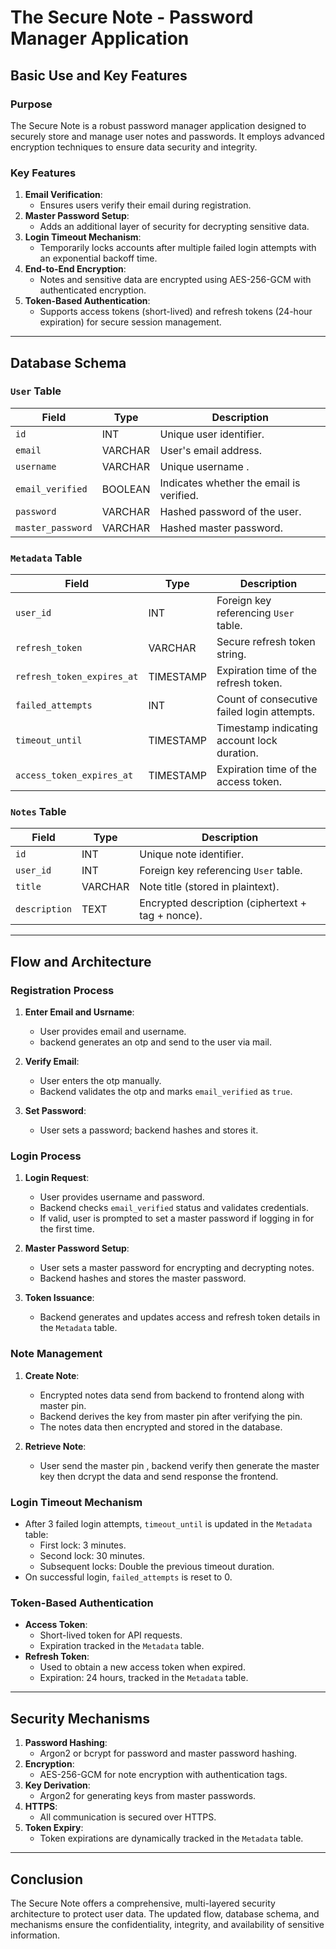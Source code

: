 # The Secure Note - Password Manager Application

## Basic Use and Key Features

### Purpose

The Secure Note is a robust password manager application designed to securely store and manage user notes and passwords. It employs advanced encryption techniques to ensure data security and integrity.

### Key Features

1. **Email Verification**:
   - Ensures users verify their email during registration.
2. **Master Password Setup**:
   - Adds an additional layer of security for decrypting sensitive data.
3. **Login Timeout Mechanism**:
   - Temporarily locks accounts after multiple failed login attempts with an exponential backoff time.
4. **End-to-End Encryption**:
   - Notes and sensitive data are encrypted using AES-256-GCM with authenticated encryption.
5. **Token-Based Authentication**:
   - Supports access tokens (short-lived) and refresh tokens (24-hour expiration) for secure session management.

---

## Database Schema

### `User` Table

| Field             | Type    | Description                              |
| ----------------- | ------- | ---------------------------------------- |
| `id`              | INT     | Unique user identifier.                  |
| `email`           | VARCHAR | User's email address.                    |
| `username`        | VARCHAR | Unique username .                        |
| `email_verified`  | BOOLEAN | Indicates whether the email is verified. |
| `password`        | VARCHAR | Hashed password of the user.             |
| `master_password` | VARCHAR | Hashed master password.                  |

### `Metadata` Table

| Field                      | Type      | Description                                 |
| -------------------------- | --------- | ------------------------------------------- |
| `user_id`                  | INT       | Foreign key referencing `User` table.       |
| `refresh_token`            | VARCHAR   | Secure refresh token string.                |
| `refresh_token_expires_at` | TIMESTAMP | Expiration time of the refresh token.       |
| `failed_attempts`          | INT       | Count of consecutive failed login attempts. |
| `timeout_until`            | TIMESTAMP | Timestamp indicating account lock duration. |
| `access_token_expires_at`  | TIMESTAMP | Expiration time of the access token.        |

### `Notes` Table

| Field         | Type    | Description                                       |
| ------------- | ------- | ------------------------------------------------- |
| `id`          | INT     | Unique note identifier.                           |
| `user_id`     | INT     | Foreign key referencing `User` table.             |
| `title`       | VARCHAR | Note title (stored in plaintext).                 |
| `description` | TEXT    | Encrypted description (ciphertext + tag + nonce). |

---

## Flow and Architecture

### Registration Process

1. **Enter Email and Usrname**:

   - User provides email and username.
   - backend generates an otp and send to the user via mail.

2. **Verify Email**:

   - User enters the otp manually.
   - Backend validates the otp and marks `email_verified` as `true`.

3. **Set Password**:
   - User sets a password; backend hashes and stores it.

### Login Process

1. **Login Request**:

   - User provides username and password.
   - Backend checks `email_verified` status and validates credentials.
   - If valid, user is prompted to set a master password if logging in for the first time.

2. **Master Password Setup**:

   - User sets a master password for encrypting and decrypting notes.
   - Backend hashes and stores the master password.

3. **Token Issuance**:
   - Backend generates and updates access and refresh token details in the `Metadata` table.

### Note Management

1. **Create Note**:

   - Encrypted notes data send from backend to frontend along with master pin.
   - Backend derives the key from master pin after verifying the pin.
   - The notes data then encrypted and stored in the database.

2. **Retrieve Note**:

   - User send the master pin , backend verify then generate the master key then dcrypt the data and send response the frontend.

### Login Timeout Mechanism

- After 3 failed login attempts, `timeout_until` is updated in the `Metadata` table:
  - First lock: 3 minutes.
  - Second lock: 30 minutes.
  - Subsequent locks: Double the previous timeout duration.
- On successful login, `failed_attempts` is reset to 0.

### Token-Based Authentication

- **Access Token**:
  - Short-lived token for API requests.
  - Expiration tracked in the `Metadata` table.
- **Refresh Token**:
  - Used to obtain a new access token when expired.
  - Expiration: 24 hours, tracked in the `Metadata` table.

---

## Security Mechanisms

1. **Password Hashing**:
   - Argon2 or bcrypt for password and master password hashing.
2. **Encryption**:
   - AES-256-GCM for note encryption with authentication tags.
3. **Key Derivation**:
   - Argon2 for generating keys from master passwords.
4. **HTTPS**:
   - All communication is secured over HTTPS.
5. **Token Expiry**:
   - Token expirations are dynamically tracked in the `Metadata` table.

---

## Conclusion

The Secure Note offers a comprehensive, multi-layered security architecture to protect user data. The updated flow, database schema, and mechanisms ensure the confidentiality, integrity, and availability of sensitive information.
